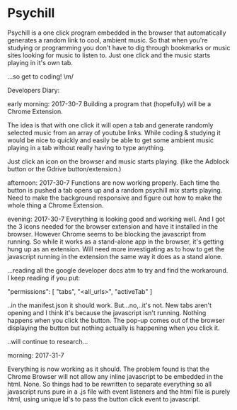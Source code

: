 # Psychill

Psychill is a one click program embedded in the browser that automatically generates a random link to cool, ambient music. 
So that when you're studying or programming you don't have to dig through bookmarks or music sites looking for music to listen to. Just one click and the music starts playing in it's own tab. 

...so get to coding! \m/


Developers Diary:

early morning: 2017-30-7
Building a program that (hopefully) will be a Chrome Extension. 

The idea is that with one click it will open a tab and generate randomly selected music from an array of youtube links. 
While coding & studying it would be nice to quickly and easily be able to get some ambient music playing in a tab without really having to type anything. 

Just click an icon on the browser and music starts playing. (like the Adblock button or the Gdrive button/extension.)  

afternoon: 2017-30-7
Functions are now working properly. Each time the button is pushed a tab opens up and a random psychill mix starts playing. 
Need to make the background responsive and figure out how to make the whole thing a Chrome Extension.

evening: 2017-30-7
Everything is looking good and working well. And I got the 3 icons needed for the browser extension and have it installed in the browser. However Chrome seems to be blocking the javascript from running. So while it works as a stand-alone app in the browser, it's getting hung up as an extension. Will need more investigating as to how to get the javascript running in the extension the same way it does as a stand alone. 

...reading all the google developer docs atm to try and find the workaround. I keep reading if you put:  
 
 "permissions": [
 "tabs", "<all_urls>",
    "activeTab"
  ]
  
  ..in the manifest.json it should work. But...no,..it's not. New tabs aren't opening and I think it's because the javascript isn't running. Nothing happens when you click the button. The pop-up comes out of the browser displaying the button but nothing actually is happening when you click it. 
  
  ..will continue to research...
  
  morning: 2017-31-7
  
  Everything is now working as it should. The problem found is that the Chrome Browser will not allow any inline javascript to be embedded in the html. None. So things had to be rewritten to separate everything so all javascript runs pure in a .js file with event listeners and the html file is purely html, using unique Id's to pass the button click event to javascript.  
  
